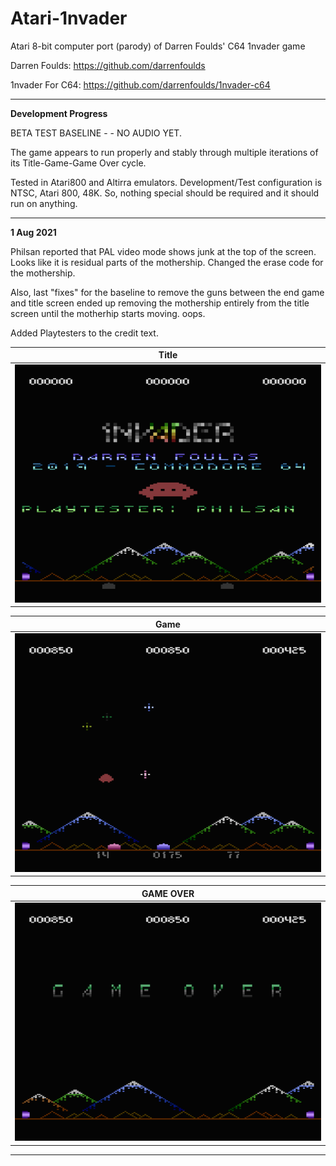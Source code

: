 # Atari-1nvader
Atari 8-bit computer port (parody) of Darren Foulds' C64 1nvader game

Darren Foulds: https://github.com/darrenfoulds

1nvader For C64: https://github.com/darrenfoulds/1nvader-c64

---

**Development Progress**

BETA TEST BASELINE - - NO AUDIO YET.  

The game appears to run properly and stably through multiple iterations of its Title-Game-Game Over cycle.

Tested in Atari800 and Altirra emulators. Development/Test configuration is NTSC, Atari 800, 48K.  So, nothing special should be required and it should run on anything.

---

**1 Aug 2021**

Philsan reported that PAL video mode shows junk at the top of the screen.   Looks like it is residual parts of the mothership.   Changed the erase code for the mothership.

Also, last "fixes" for the baseline to remove the guns between the end game and title screen ended up removing the mothership entirely from the title screen until the motherhip starts moving.  oops.

Added Playtesters to the credit text.

| **Title** |
| ------- |
| [![TITLE](https://github.com/kenjennings/Atari-1nvader/raw/master/pics/20-BASELINE-TitleTesters.png)](https://github.com/kenjennings/Atari-1nvader/blob/master/README_Title.md "Title") | 

| **Game** | 
| ------- |
| [![GAME](https://github.com/kenjennings/Atari-1nvader/raw/master/pics/19-BASELINE-Game.png)](https://github.com/kenjennings/Atari-1nvader/blob/master/README_Game.md "Game") |

| **GAME OVER** | 
| ------------- |
| [![GAMEOVER](https://github.com/kenjennings/Atari-1nvader/raw/master/pics/18-BASELINE-GameOver.png)](https://github.com/kenjennings/Atari-1nvader/blob/master/README_GameOver.md "Game Over") |

---
